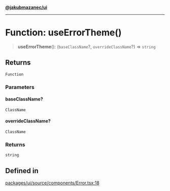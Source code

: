 [**@jakubmazanec/ui**](../README.md)

---

# Function: useErrorTheme()

> **useErrorTheme**(): (`baseClassName`?, `overrideClassName`?) => `string`

## Returns

`Function`

### Parameters

#### baseClassName?

`ClassName`

#### overrideClassName?

`ClassName`

### Returns

`string`

## Defined in

[packages/ui/source/components/Error.tsx:18](https://github.com/jakubmazanec/tools/blob/4bb343d3736e4f9f11a014de3241c6054262151e/packages/ui/source/components/Error.tsx#L18)
